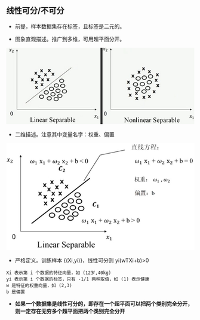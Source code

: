 ## 线性可分/不可分

- 前提，样本数据集存在标签，且标签是二元的。

- 图象直观描述。推广到多维，可用超平面分开。

<img src="./img/线性可分.jpg"></img>

- 二维描述。注意其中变量名字：权重、偏置

<img src="./img/线性可分数学.jpg"></img>

- 严格定义。训练样本 {(Xi,yi)}，线性可分则 yi(wTXi+b)>0

```
Xi 表示第 i 个数据的特征向量，如 (12岁,40kg)
yi 表示第 i 个数据的标签，只有 -1/1 两种取值，如 (1) 表示健康
w 是特征的权重向量，如 (2,3)
b 是偏置
```

- **如果一个数据集是线性可分的，即存在一个超平面可以把两个类别完全分开，则一定存在无穷多个超平面把两个类别完全分开**